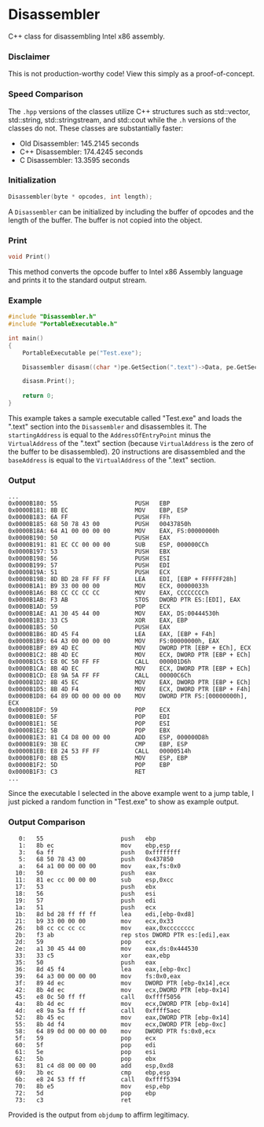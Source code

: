 
# Disassembler
C++ class for disassembling Intel x86 assembly.

### Disclaimer
This is not production-worthy code! View this simply as a proof-of-concept.

### Speed Comparison
The `.hpp` versions of the classes utilize C++ structures such as std::vector, std::string, std::stringstream, and std::cout while the `.h` versions of the classes do not. These classes are substantially faster:

* Old Disassembler: 145.2145 seconds
* C++ Disassembler: 174.4245 seconds
* C   Disassembler:  13.3595 seconds

### Initialization
```C++
Disassembler(byte * opcodes, int length);
```
A `Disassembler` can be initialized by including the buffer of opcodes and the length of the buffer. The buffer is not copied into the object.

### Print
```C++
void Print()
```
This method converts the opcode buffer to Intel x86 Assembly language and prints it to the standard output stream.

### Example
```C++
#include "Disassembler.h"
#include "PortableExecutable.h"

int main()
{
	PortableExecutable pe("Test.exe");

	Disassembler disasm((char *)pe.GetSection(".text")->Data, pe.GetSection(".text")->Length);

	disasm.Print();
	
	return 0;
}
```
This example takes a sample executable called "Test.exe" and loads the ".text" section into the `Disassembler` and disassembles it. The `startingAddress` is equal to the `AddressOfEntryPoint` minus the `VirtualAddress` of the ".text" section (because `VirtualAddress` is the zero of the buffer to be disassembled). 20 instructions are disassembled and the `baseAddress` is equal to the `VirtualAddress` of the ".text" section.

### Output
```
...
0x0000B180: 55                      PUSH   EBP
0x0000B181: 8B EC                   MOV    EBP, ESP
0x0000B183: 6A FF                   PUSH   FFh
0x0000B185: 68 50 78 43 00          PUSH   00437850h
0x0000B18A: 64 A1 00 00 00 00       MOV    EAX, FS:00000000h
0x0000B190: 50                      PUSH   EAX
0x0000B191: 81 EC CC 00 00 00       SUB    ESP, 000000CCh
0x0000B197: 53                      PUSH   EBX
0x0000B198: 56                      PUSH   ESI
0x0000B199: 57                      PUSH   EDI
0x0000B19A: 51                      PUSH   ECX
0x0000B19B: 8D BD 28 FF FF FF       LEA    EDI, [EBP + FFFFFF28h]
0x0000B1A1: B9 33 00 00 00          MOV    ECX, 00000033h
0x0000B1A6: B8 CC CC CC CC          MOV    EAX, CCCCCCCCh
0x0000B1AB: F3 AB                   STOS   DWORD PTR ES:[EDI], EAX
0x0000B1AD: 59                      POP    ECX
0x0000B1AE: A1 30 45 44 00          MOV    EAX, DS:00444530h
0x0000B1B3: 33 C5                   XOR    EAX, EBP
0x0000B1B5: 50                      PUSH   EAX
0x0000B1B6: 8D 45 F4                LEA    EAX, [EBP + F4h]
0x0000B1B9: 64 A3 00 00 00 00       MOV    FS:00000000h, EAX
0x0000B1BF: 89 4D EC                MOV    DWORD PTR [EBP + ECh], ECX
0x0000B1C2: 8B 4D EC                MOV    ECX, DWORD PTR [EBP + ECh]
0x0000B1C5: E8 0C 50 FF FF          CALL   000001D6h
0x0000B1CA: 8B 4D EC                MOV    ECX, DWORD PTR [EBP + ECh]
0x0000B1CD: E8 9A 5A FF FF          CALL   00000C6Ch
0x0000B1D2: 8B 45 EC                MOV    EAX, DWORD PTR [EBP + ECh]
0x0000B1D5: 8B 4D F4                MOV    ECX, DWORD PTR [EBP + F4h]
0x0000B1D8: 64 89 0D 00 00 00 00    MOV    DWORD PTR FS:[00000000h], ECX
0x0000B1DF: 59                      POP    ECX
0x0000B1E0: 5F                      POP    EDI
0x0000B1E1: 5E                      POP    ESI
0x0000B1E2: 5B                      POP    EBX
0x0000B1E3: 81 C4 D8 00 00 00       ADD    ESP, 000000D8h
0x0000B1E9: 3B EC                   CMP    EBP, ESP
0x0000B1EB: E8 24 53 FF FF          CALL   00000514h
0x0000B1F0: 8B E5                   MOV    ESP, EBP
0x0000B1F2: 5D                      POP    EBP
0x0000B1F3: C3                      RET
...
```
Since the executable I selected in the above example went to a jump table, I just picked a random function in "Test.exe" to show as example output.
### Output Comparison
```
   0:   55                      push   ebp
   1:   8b ec                   mov    ebp,esp
   3:   6a ff                   push   0xffffffff
   5:   68 50 78 43 00          push   0x437850
   a:   64 a1 00 00 00 00       mov    eax,fs:0x0
  10:   50                      push   eax
  11:   81 ec cc 00 00 00       sub    esp,0xcc
  17:   53                      push   ebx
  18:   56                      push   esi
  19:   57                      push   edi
  1a:   51                      push   ecx
  1b:   8d bd 28 ff ff ff       lea    edi,[ebp-0xd8]
  21:   b9 33 00 00 00          mov    ecx,0x33
  26:   b8 cc cc cc cc          mov    eax,0xcccccccc
  2b:   f3 ab                   rep stos DWORD PTR es:[edi],eax
  2d:   59                      pop    ecx
  2e:   a1 30 45 44 00          mov    eax,ds:0x444530
  33:   33 c5                   xor    eax,ebp
  35:   50                      push   eax
  36:   8d 45 f4                lea    eax,[ebp-0xc]
  39:   64 a3 00 00 00 00       mov    fs:0x0,eax
  3f:   89 4d ec                mov    DWORD PTR [ebp-0x14],ecx
  42:   8b 4d ec                mov    ecx,DWORD PTR [ebp-0x14]
  45:   e8 0c 50 ff ff          call   0xffff5056
  4a:   8b 4d ec                mov    ecx,DWORD PTR [ebp-0x14]
  4d:   e8 9a 5a ff ff          call   0xffff5aec
  52:   8b 45 ec                mov    eax,DWORD PTR [ebp-0x14]
  55:   8b 4d f4                mov    ecx,DWORD PTR [ebp-0xc]
  58:   64 89 0d 00 00 00 00    mov    DWORD PTR fs:0x0,ecx
  5f:   59                      pop    ecx
  60:   5f                      pop    edi
  61:   5e                      pop    esi
  62:   5b                      pop    ebx
  63:   81 c4 d8 00 00 00       add    esp,0xd8
  69:   3b ec                   cmp    ebp,esp
  6b:   e8 24 53 ff ff          call   0xffff5394
  70:   8b e5                   mov    esp,ebp
  72:   5d                      pop    ebp
  73:   c3                      ret
```
Provided is the output from `objdump` to affirm legitimacy.
